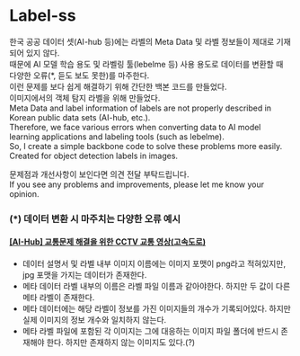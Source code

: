 # Label-ss
한국 공공 데이터 셋(AI-hub 등)에는 라벨의 Meta Data 및 라벨 정보들이 제대로 기재되어 있지 않다.  
때문에 AI 모델 학습 용도 및 라벨링 툴(lebelme 등) 사용 용도로 데이터를 변환할 때 다양한 오류(*, 듣도 보도 못한)를 마주한다.  
이런 문제를 보다 쉽게 해결하기 위해 간단한 백본 코드를 만들었다.  
이미지에서의 객체 탐지 라벨을 위해 만들었다.   
Meta Data and label information of labels are not properly described in Korean public data sets (AI-hub, etc.).  
Therefore, we face various errors when converting data to AI model learning applications and labeling tools (such as lebelme).  
So, I create a simple backbone code to solve these problems more easily.  
Created for object detection labels in images.

문제점과 개선사항이 보인다면 의견 전달 부탁드립니다.  
If you see any problems and improvements, please let me know your opinion.


### (*) 데이터 변환 시 마주치는 다양한 오류 예시

#### [[AI-Hub] 교통문제 해결을 위한 CCTV 교통 영상(고속도로)](https://aihub.or.kr/aihubdata/data/view.do?currMenu=115&topMenu=100&aihubDataSe=realm&dataSetSn=164)
* 데이터 설명서 및 라벨 내부 이미지 이름에는 이미지 포맷이 png라고 적혀있지만, jpg 포맷을 가지는 데이터가 존재한다.
* 메타 데이터 라벨 내부의 이름은 라벨 파일 이름과 같아야한다. 하지만 두 값이 다른 메타 라벨이 존재한다.
* 메타 데이터에는 해당 라벨이 정보를 가진 이미지들의 개수가 기록되어있다. 하지만 실제 이미지의 정보 개수와 일치하지 않는다.
* 메타 라벨 파일에 포함된 각 이미지는 그에 대응하는 이미지 파일 폴더에 반드시 존재해야 한다. 하지만 존재하지 않는 이미지도 있다.(?)


